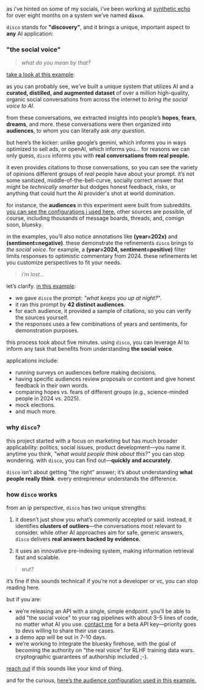 as i’ve hinted on some of my socials, i’ve been working at [synthetic echo](https://syntheticecho.com/) for over eight months on a system we’ve named **`disco`**.

`disco` stands for **"discovery"**, and it brings a unique, important aspect to **any** AI application:

### **"the social voice"**

> _what do you mean by that?_

[take a look at this example](https://gist.github.com/ahoward/ae562567579a3e936d9b9bb7e4ffde88):

as you can probably see, we’ve built a unique system that utilizes AI and a **curated, distilled, and augmented dataset** of over a million high-quality, organic social conversations from across the internet to _bring the social voice to AI_.

from these conversations, we extracted insights into people’s **hopes**, **fears**, **dreams**, and more.  these conversations were then organized into **audiences**, to whom you can literally ask *any question*.

but here’s the kicker: unlike google’s gemini, which informs you in ways optimized to sell ads, or openAI, which informs you… for reasons we can only guess, `disco` informs you with **real conversations from real people.**

it even provides citations to those conversations, so you can see the variety of opinions different groups of *real* people have about your prompt. it’s not some sanitized, middle-of-the-bell-curve, socially correct answer that might be *technically smarter* but dodges honest feedback, risks, or anything that could hurt the AI provider's shot at world domination.

for instance, the **audiences** in this experiment were built from subreddits. [you can see the configurations i used here.](https://gist.github.com/ahoward/95092a816c9a3f752f9d8ec421f24be5) other sources are possible, of course, including thousands of message boards, threads, and, comign soon, bluesky.

in the examples, you’ll also notice annotations like **(year=202x)** and **(sentiment=negative)**. these demonstrate the refinements `disco` brings to *the social voice*. for example, a **(year=2024, sentiment=positive)** filter limits responses to optimistic commentary from 2024\. these refinements let you customize perspectives to fit your needs.

> _i’m lost..._

let’s clarify. [in this example](https://gist.github.com/ahoward/ae562567579a3e936d9b9bb7e4ffde88):

* we gave `disco` the prompt: *"what keeps you up at night?"*.
* it ran this prompt by **42 distinct audiences**.  
* for each audience, it provided a sample of citations, so you can verify the sources yourself.
* the responses uses a few combinations of years and sentiments, for demonstration purposes.

this process took about five minutes. using `disco`, you can leverage AI to inform any task that benefits from understanding **the social voice**.

applications include:

* running surveys on audiences before making decisions.  
* having specific audiences review proposals or content and give honest feedback in their own words.  
* comparing hopes vs. fears of different groups (e.g., science-minded people in 2024 vs. 2025).  
* mock elections.  
* and much more.

### **why `disco`?**

this project started with a focus on marketing but has much broader applicability: politics, social issues, product development—you name it. anytime you think, *"what would people think about this?"* you can stop wondering. with `disco`, you can find out—**quickly and accurately**.

`disco` isn’t about getting "the right" answer; it’s about understanding **what people really think**. every entrepreneur understands the difference.

### **how `disco` works**

from an ip perspective, `disco` has two unique strengths:

1. it doesn’t just show you what’s commonly accepted or said. instead, it identifies **clusters of outliers**—the conversations most relevant to consider. while other AI approaches aim for safe, generic answers, `disco` delivers **real answers backed by evidence.**

2. it uses an innovative pre-indexing system, making information retrieval fast and scalable.

> _wut?_

it’s fine if this sounds technical\! if you’re not a developer or vc, you can stop reading here.

but if you are:

* we’re releasing an API with a single, simple endpoint. you’ll be able to add "the social voice" to your rag pipelines with about 3–5 lines of code, no matter what AI you use. [contact me](/contact) for a beta API key—priority goes to devs willing to share their use cases.  
* a demo app will be out in 7–10 days.  
* we’re working to integrate the bluesky firehose, with the goal of becoming the authority on "the real voice" for RLHF training data wars. cryptographic guarantees of authorship included ;-).

[reach out](/contact) if this sounds like your kind of thing.

and for the curious, [here’s the audience configuration used in this example.](https://gist.github.com/ahoward/95093a816c9a3f752f9d8ec421f24be5)
